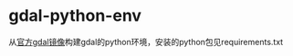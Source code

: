 # gdal-python-env
从[官方gdal镜像](https://hub.docker.com/r/osgeo/gdal/tags)构建gdal的python环境，安装的python包见requirements.txt



